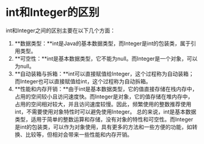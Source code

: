 # int和Integer的区别
int和Integer之间的区别主要在以下几个方面：
1. **数据类型：**int是Java的基本数据类型，而Integer是int的包装类，属于引用类型。
2. **可空性：**int是基本数据类型，它不能为null。而Integer是一个对象，可以为null。
3. **自动装箱与拆箱：**int可以直接赋值给Integer，这个过程称为自动装箱；而Integer也可以直接赋值给int，这个过程称为自动拆箱。
4. **性能和内存开销：**由于int是基本数据类型，它的值直接存储在栈内存中，占用的空间较小且访问速度快。而Integer是对象，它的值存储在堆内存中，占用的空间相对较大，并且访问速度较慢。因此，频繁使用的整数推荐使用int，不需要使用对象特性时可以避免使用Integer。
总的来说，int是基本数据类型，适用于简单的整数运算和存储，没有对象的特性和可空性。而Integer是int的包装类，可以作为对象使用，具有更多的方法和一些方便的功能，如转换、比较等，但相对会带来一些性能和内存开销。
